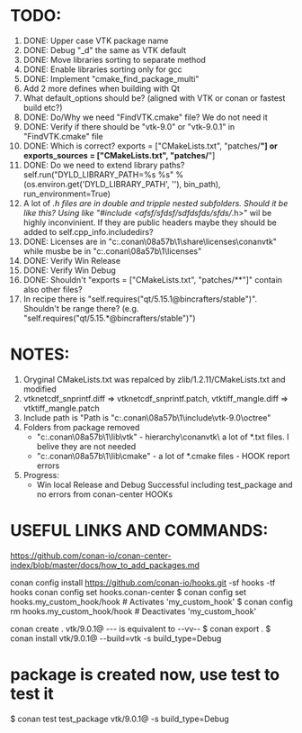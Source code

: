 

TODO:
=============
1. DONE: Upper case VTK package name
2. DONE: Debug "_d" the same as VTK default
3. DONE: Move libraries sorting to separate method
4. DONE: Enable libraries sorting only for gcc
5. DONE: Implement "cmake_find_package_multi"
6. Add 2 more defines when building with Qt
7. What default_options should be? (aligned with VTK or conan or fastest build etc?)
8. DONE: Do/Why we need "FindVTK.cmake" file? We do not need it
9. DONE: Verify if there should be "vtk-9.0" or "vtk-9.0.1" in "FindVTK.cmake" file
10. DONE: Which is correct?
        exports = ["CMakeLists.txt", "patches/**"]
    or
        exports_sources = ["CMakeLists.txt", "patches/**"]
11. DONE: Do we need to extend library paths?
        self.run("DYLD_LIBRARY_PATH=%s %s" % (os.environ.get('DYLD_LIBRARY_PATH', ''), bin_path), run_environment=True)
12. A lot of *.h files are in double and tripple nested subfolders. Should it be like this?
        Using like "#include <afsf/sfdsf/sdfdsfds/sfds/*.h>" wil be highly inconvinient.
        If they are public headers maybe they should be added to self.cpp_info.includedirs?
13. DONE: Licenses are in "c:\.conan\08a57b\1\share\licenses\conanvtk\" while musbe be in "c:\.conan\08a57b\1\licenses\"
14. DONE: Verify Win Release
15. DONE: Verify Win Debug
16. DONE: Shouldn't "exports = ["CMakeLists.txt", "patches/**"]" contain also other files?
17. In recipe there is "self.requires("qt/5.15.1@bincrafters/stable")".
        Shouldn't be range there? (e.g. "self.requires("qt/5.15.*@bincrafters/stable")")




NOTES:
=============
1. Oryginal CMakeLists.txt was repalced by zlib/1.2.11/CMakeLists.txt and modified
2. vtknetcdf_snprintf.diff => vtknetcdf_snprintf.patch, vtktiff_mangle.diff => vtktiff_mangle.patch
4. Include path is "Path is "c:\.conan\08a57b\1\include\vtk-9.0\octree\"
5. Folders from package removed
    - "c:\.conan\08a57b\1\lib\vtk\"    - hierarchy\conanvtk\ a lot of *.txt files. I belive they are not needed
    - "c:\.conan\08a57b\1\lib\cmake\"  -  a lot of *.cmake files - HOOK report errors
5. Progress:
    - Win local Release and Debug Successful including test_package and no errors from conan-center HOOKs


USEFUL LINKS AND COMMANDS:
================================
https://github.com/conan-io/conan-center-index/blob/master/docs/how_to_add_packages.md

conan config install https://github.com/conan-io/hooks.git -sf hooks -tf hooks
conan config set hooks.conan-center
$ conan config set hooks.my_custom_hook/hook  # Activates 'my_custom_hook'
$ conan config rm hooks.my_custom_hook/hook  # Deactivates 'my_custom_hook'


conan create . vtk/9.0.1@
--- is equivalent to --vv--
$ conan export .
$ conan install vtk/9.0.1@ --build=vtk -s build_type=Debug
# package is created now, use test to test it
$ conan test test_package vtk/9.0.1@ -s build_type=Debug


